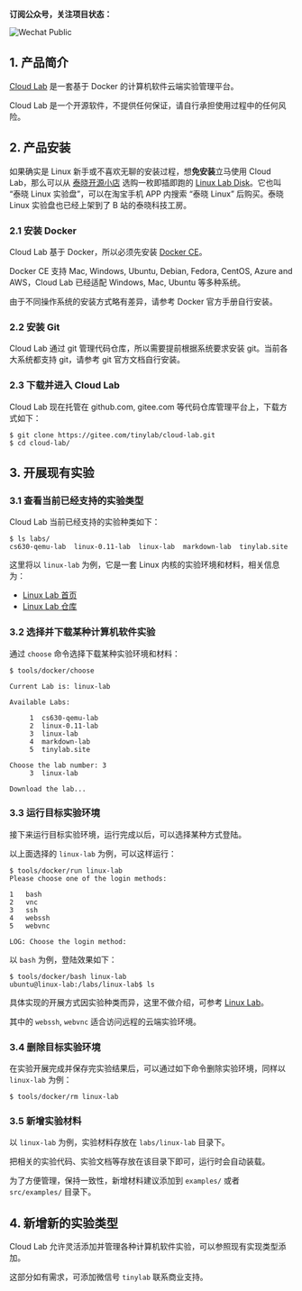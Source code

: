 <!-- metadata start --><!--
% Cloud Lab v0.9 中文手册
% [泰晓科技 | Tinylab.org][004]
% \today
--><!-- metadata end -->

**订阅公众号，关注项目状态：**

![Wechat Public](images/tinylab-wechat.jpg)

## 1. 产品简介

[Cloud Lab][005] 是一套基于 Docker 的计算机软件云端实验管理平台。

Cloud Lab 是一个开源软件，不提供任何保证，请自行承担使用过程中的任何风险。

## 2. 产品安装

如果确实是 Linux 新手或不喜欢无聊的安装过程，想**免安装**立马使用 Cloud Lab，那么可以从 [泰晓开源小店][006] 选购一枚即插即跑的 [Linux Lab Disk][007]。它也叫 “泰晓 Linux 实验盘”，可以在淘宝手机 APP 内搜索 “泰晓 Linux” 后购买。泰晓 Linux 实验盘也已经上架到了 B 站的泰晓科技工房。

### 2.1 安装 Docker

Cloud Lab 基于 Docker，所以必须先安装 [Docker CE][002]。

Docker CE 支持 Mac, Windows, Ubuntu, Debian, Fedora, CentOS, Azure and AWS，Cloud Lab 已经适配 Windows, Mac, Ubuntu 等多种系统。

由于不同操作系统的安装方式略有差异，请参考 Docker 官方手册自行安装。

### 2.2 安装 Git

Cloud Lab 通过 git 管理代码仓库，所以需要提前根据系统要求安装 git。当前各大系统都支持 git，请参考 git 官方文档自行安装。

### 2.3 下载并进入 Cloud Lab

Cloud Lab 现在托管在 github.com, gitee.com 等代码仓库管理平台上，下载方式如下：

    $ git clone https://gitee.com/tinylab/cloud-lab.git
    $ cd cloud-lab/

## 3. 开展现有实验

### 3.1 查看当前已经支持的实验类型

Cloud Lab 当前已经支持的实验种类如下：

    $ ls labs/
    cs630-qemu-lab  linux-0.11-lab  linux-lab  markdown-lab  tinylab.site

这里将以 `linux-lab` 为例，它是一套 Linux 内核的实验环境和材料，相关信息为：

* [Linux Lab 首页][003]
* [Linux Lab 仓库][001]

### 3.2 选择并下载某种计算机软件实验

通过 `choose` 命令选择下载某种实验环境和材料：

    $ tools/docker/choose

    Current Lab is: linux-lab

    Available Labs:

         1	cs630-qemu-lab
         2	linux-0.11-lab
         3	linux-lab
         4	markdown-lab
         5	tinylab.site

    Choose the lab number: 3
         3	linux-lab

    Download the lab...

### 3.3 运行目标实验环境

接下来运行目标实验环境，运行完成以后，可以选择某种方式登陆。

以上面选择的 `linux-lab` 为例，可以这样运行：

    $ tools/docker/run linux-lab
    Please choose one of the login methods:

    1	bash
    2	vnc
    3	ssh
    4	webssh
    5	webvnc

    LOG: Choose the login method:

以 `bash` 为例，登陆效果如下：

    $ tools/docker/bash linux-lab
    ubuntu@linux-lab:/labs/linux-lab$ ls

具体实现的开展方式因实验种类而异，这里不做介绍，可参考 [Linux Lab][003]。

其中的 `webssh`, `webvnc` 适合访问远程的云端实验环境。

### 3.4 删除目标实验环境

在实验开展完成并保存完实验结果后，可以通过如下命令删除实验环境，同样以 `linux-lab` 为例：

    $ tools/docker/rm linux-lab

### 3.5 新增实验材料

以 `linux-lab` 为例，实验材料存放在 `labs/linux-lab` 目录下。

把相关的实验代码、实验文档等存放在该目录下即可，运行时会自动装载。

为了方便管理，保持一致性，新增材料建议添加到 `examples/` 或者 `src/examples/` 目录下。

## 4. 新增新的实验类型

Cloud Lab 允许灵活添加并管理各种计算机软件实验，可以参照现有实现类型添加。

这部分如有需求，可添加微信号 `tinylab` 联系商业支持。

[001]: https://gitee.com/tinylab/linux-lab
[002]: https://store.docker.com/search?type=edition&offering=community
[003]: https://tinylab.org/linux-lab
[004]: https://tinylab.org
[005]: https://tinylab.org/cloud-lab
[006]: https://shop155917374.taobao.com
[007]: https://tinylab.org/linux-lab-disk
